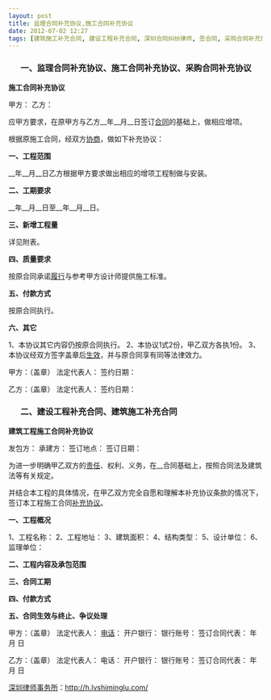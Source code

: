```yaml
---
layout: post
title: 监理合同补充协议,施工合同补充协议
date: 2012-07-02 12:27
tags: [建筑施工补充合同, 建设工程补充合同, 深圳合同纠纷律师, 签合同, 采购合同补充协议]
---
```

<ol>
<h3>一、监理合同补充协议、施工合同补充协议、采购合同补充协议</h3>
</ol>
<strong>施工合同补充协议</strong>

甲方：
乙方：

应甲方要求，在原甲方与乙方__年__月__日签订<a href="http://h.lvshiminglu.com/law/category/contract">合同</a>的基础上，做相应增项。

根据原施工合同，经双方<a href="http://h.lvshiminglu.com/law/175.html">协商</a>，做如下补充协议：

<strong>一、工程范围</strong>

__年__月__日乙方根据甲方要求做出相应的增项工程制做与安装。

<strong>二、工期要求</strong>

__年__月__日至__年__月__日。

<strong>三、新增工程量</strong>

详见附表。

<strong>四、质量要求</strong>

按原合同承诺<a href="http://h.lvshiminglu.com/law/724.html">履行</a>与参考甲方设计师提供施工标准。

<strong>五、付款方式</strong>

按原合同执行。

<strong>六、其它</strong>

1、本协议其它内容仍按原合同执行。
2、本协议1式2份，甲乙双方各执1份。
3、本协议经双方签字盖章后<a href="http://h.lvshiminglu.com/law/698.html">生效</a>，并与原合同享有同等法律效力。

甲方：（盖章）
法定代表人：
签约日期：

乙方：（盖章）
法定代表人：
签约日期：
<ol>
<h3>二、建设工程补充合同、建筑施工补充合同</h3>
</ol>
<strong>建筑工程施工合同补充协议</strong>

发包方：
承建方：
签订地点：
签订日期：

为进一步明确甲乙双方的<a href="http://h.lvshiminglu.com/law/726.html">责任</a>、权利、义务，在__合同基础上，按照合同法及建筑法等有关规定。

并结合本工程的具体情况，在甲乙双方完全自愿和理解本补充协议条款的情况下，签订本工程施工合同<a href="http://h.lvshiminglu.com/law/898.html">补充协议</a>。

<strong>一、工程概况</strong>

1、工程名称：
2、工程地址：
3、建筑面积：
4、结构类型：
5、设计单位：
6、监理单位：

<strong>二、工程内容及承包范围</strong>

<strong>三、合同工期</strong>

<strong>四、付款方式</strong>

<strong>五、合同生效与终止、争议处理</strong>

甲方：（盖章）
法定代表人：
<a href="http://h.lvshiminglu.com/law/530.html">电话</a>：
开户银行：
银行账号：
签订合同代表：
年 月 日

乙方：（盖章）
法定代表人：
电话：
开户银行：
银行账号：
签订合同代表：
年 月 日

<a href="http://h.lvshiminglu.com/">深圳律师事务所</a>：<a href="http://h.lvshiminglu.com/">http://h.lvshiminglu.com/</a>

